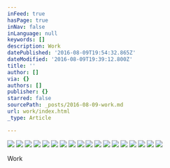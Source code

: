 ```yaml
---
inFeed: true
hasPage: true
inNav: false
inLanguage: null
keywords: []
description: Work
datePublished: '2016-08-09T19:54:32.865Z'
dateModified: '2016-08-09T19:39:12.800Z'
title: ''
author: []
via: {}
authors: []
publisher: {}
starred: false
sourcePath: _posts/2016-08-09-work.md
url: work/index.html
_type: Article

---
```

![](https://the-grid-user-content.s3-us-west-2.amazonaws.com/54985dbc-4578-400c-9f3e-8b3ee017d37b.jpg)
![](https://the-grid-user-content.s3-us-west-2.amazonaws.com/3966c762-7179-40a7-8181-4ac189a33d68.jpg)
![](https://the-grid-user-content.s3-us-west-2.amazonaws.com/7e79d641-7a83-48e6-9adf-22adc8cac857.jpg)
![](https://the-grid-user-content.s3-us-west-2.amazonaws.com/e75c53c1-bd1b-4655-88ed-c0c8ec5fd142.jpg)
![](https://the-grid-user-content.s3-us-west-2.amazonaws.com/09d2b39d-f055-48ee-8b8f-d5356330bd66.jpg)
![](https://the-grid-user-content.s3-us-west-2.amazonaws.com/ccf66a38-f91b-42c2-8244-d917cb323273.jpg)
![](https://the-grid-user-content.s3-us-west-2.amazonaws.com/2ca09a6f-69a1-4c2a-b0f8-17b5d266f851.jpg)
![](https://the-grid-user-content.s3-us-west-2.amazonaws.com/4d505c55-e759-4456-b9df-2926304c8c33.jpg)
![](https://the-grid-user-content.s3-us-west-2.amazonaws.com/d7c139a3-eae1-49b5-a1f7-13746c8c78e5.jpg)
![](https://the-grid-user-content.s3-us-west-2.amazonaws.com/7084adea-d442-4786-aca8-d24dc7f8cf35.jpg)
![](https://the-grid-user-content.s3-us-west-2.amazonaws.com/cc74d522-19c5-4942-b525-f07fb32e5a87.jpg)
![](https://the-grid-user-content.s3-us-west-2.amazonaws.com/3bc231a7-1ae1-49b6-8da6-ed4f5aa03798.jpg)
![](https://the-grid-user-content.s3-us-west-2.amazonaws.com/e3df6901-e981-4f01-aa13-0216ff721578.jpg)
![](https://the-grid-user-content.s3-us-west-2.amazonaws.com/86055a47-c85a-4803-8343-fa7f42c658bb.jpg)
![](https://the-grid-user-content.s3-us-west-2.amazonaws.com/5db1f0dd-0318-420b-8b27-df2b890b7537.jpg)
![](https://the-grid-user-content.s3-us-west-2.amazonaws.com/a9df7235-926e-4bb4-b971-de1dbb829135.jpg)
![](https://the-grid-user-content.s3-us-west-2.amazonaws.com/cc894982-6fb6-4aac-bafe-a0e3e6c14ad2.jpg)
![](https://the-grid-user-content.s3-us-west-2.amazonaws.com/289b624d-bb7e-4f2e-9a2c-eaa3eeb84539.jpg)

Work